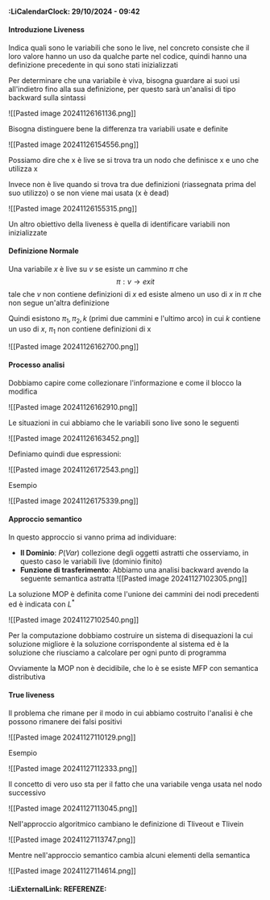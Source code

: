 #### :LiCalendarClock:  29/10/2024 - 09:42

#### Introduzione Liveness

Indica quali sono le variabili che sono le live, nel concreto consiste che il loro valore hanno un uso da qualche parte nel codice, quindi hanno una definizione precedente in qui sono stati inizializzati

Per determinare che una variabile è viva, bisogna guardare ai suoi usi all'indietro fino alla sua definizione, per questo sarà un'analisi di tipo backward sulla sintassi

![[Pasted image 20241126161136.png]]

Bisogna distinguere bene la differenza tra variabili usate e definite

![[Pasted image 20241126154556.png]]

Possiamo dire che x è live se si trova tra un nodo che definisce x e uno che utilizza x

Invece non è live quando si trova tra due definizioni (riassegnata prima del suo utilizzo) o se non viene mai usata (x è dead)

![[Pasted image 20241126155315.png]]

Un altro obiettivo della liveness è quella di identificare variabili non inizializzate

#### Definizione Normale

Una variabile $x$ è live su $v$ se esiste un cammino $\pi$ che 
$$
\pi:v \rightarrow exit
$$ tale che $v$ non contiene definizioni di $x$ ed esiste almeno un uso di $x$ in $\pi$ che non segue un'altra definizione

Quindi esistono $\pi_1, \pi_2, k$ (primi due cammini e l'ultimo arco) in cui $k$ contiene un uso di $x$, $\pi_1$ non contiene definizioni di x

![[Pasted image 20241126162700.png]]

#### Processo analisi

Dobbiamo capire come collezionare l'informazione e come il blocco la modifica

![[Pasted image 20241126162910.png]]

Le situazioni in cui abbiamo che le variabili sono live sono le seguenti

![[Pasted image 20241126163452.png]]

Definiamo quindi due espressioni:

![[Pasted image 20241126172543.png]]

Esempio

![[Pasted image 20241126175339.png]]

#### Approccio semantico

In questo approccio si vanno prima ad individuare:
- **Il Dominio**: $P(Var)$ collezione degli oggetti astratti che osserviamo, in questo caso le variabili live (dominio finito)
- **Funzione di trasferimento**: Abbiamo una analisi backward avendo la seguente semantica astratta
	![[Pasted image 20241127102305.png]]

La soluzione MOP è definita come l'unione dei cammini dei nodi precedenti ed è indicata con $L^*$ 

![[Pasted image 20241127102540.png]]

Per la computazione dobbiamo costruire un sistema di disequazioni la cui soluzione migliore è la soluzione corrispondente al sistema ed è la soluzione che riusciamo a calcolare per ogni punto di programma

Ovviamente la MOP non è decidibile, che lo è se esiste MFP con semantica distributiva


#### True liveness

Il problema che rimane per il modo in cui abbiamo costruito l'analisi è che possono rimanere dei falsi positivi

![[Pasted image 20241127110129.png]]

Esempio

![[Pasted image 20241127112333.png]]

Il concetto di vero uso sta per il fatto che una variabile venga usata nel nodo successivo

 ![[Pasted image 20241127113045.png]]

Nell'approccio algoritmico cambiano le definizione di Tliveout e Tlivein

![[Pasted image 20241127113747.png]]

Mentre nell'approccio semantico cambia alcuni elementi della semantica

![[Pasted image 20241127114614.png]]
#### :LiExternalLink: REFERENZE: